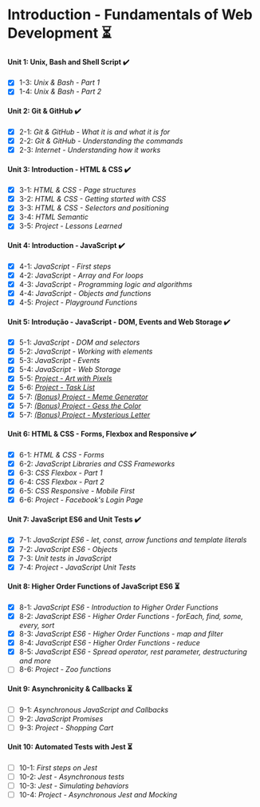 # Introduction - Fundamentals of Web Development :hourglass_flowing_sand:

#### Unit 1: Unix, Bash and Shell Script :heavy_check_mark:

- [X] 1-3: _Unix & Bash - Part 1_
- [X] 1-4: _Unix & Bash - Part 2_

#### Unit 2: Git & GitHub :heavy_check_mark:

- [X] 2-1: _Git & GitHub - What it is and what it is for_
- [X] 2-2: _Git & GitHub - Understanding the commands_
- [X] 2-3: _Internet - Understanding how it works_

#### Unit 3: Introduction - HTML & CSS :heavy_check_mark:

- [X] 3-1: _HTML & CSS - Page structures_
- [X] 3-2: _HTML & CSS - Getting started with CSS_
- [X] 3-3: _HTML & CSS - Selectors and positioning_
- [X] 3-4: _HTML Semantic_
- [X] 3-5: _Project - Lessons Learned_

#### Unit 4: Introduction - JavaScript :heavy_check_mark:

- [X] 4-1: _JavaScript - First steps_
- [X] 4-2: _JavaScript - Array and For loops_
- [X] 4-3: _JavaScript - Programming logic and algorithms_
- [X] 4-4: _JavaScript - Objects and functions_
- [X] 4-5: _Project - Playground Functions_

#### Unit 5: Introdução - JavaScript - DOM, Events and Web Storage :heavy_check_mark:

- [X] 5-1: _JavaScript - DOM and selectors_
- [X] 5-2: _JavaScript - Working with elements_
- [X] 5-3: _JavaScript - Events_
- [X] 5-4: _JavaScript - Web Storage_
- [X] 5-5: [_Project - Art with Pixels_](https://samuelsilvamelo.github.io/projects/pixel-art/index.html)
- [X] 5-6: [_Project - Task List_](https://samuelsilvamelo.github.io/projects/todo-list/index.html)
- [X] 5-7: [_(Bonus) Project - Meme Generator_](https://samuelsilvamelo.github.io/projects/meme-generator/index.html)
- [X] 5-7: [_(Bonus) Project - Gess the Color_](https://samuelsilvamelo.github.io/projects/color-guess/index.html)
- [X] 5-7: [_(Bonus) Project - Mysterious Letter_](https://samuelsilvamelo.github.io/projects/mistery-letter/index.html)

#### Unit 6: HTML & CSS - Forms, Flexbox and Responsive :heavy_check_mark:

- [X] 6-1: _HTML & CSS - Forms_
- [X] 6-2: _JavaScript Libraries and CSS Frameworks_
- [X] 6-3: _CSS Flexbox - Part 1_
- [X] 6-4: _CSS Flexbox - Part 2_
- [X] 6-5: _CSS Responsive - Mobile First_
- [X] 6-6: _Project - Facebook's Login Page_

#### Unit 7: JavaScript ES6 and Unit Tests :heavy_check_mark:

- [X] 7-1: _JavaScript ES6 - let, const, arrow functions and template literals_
- [X] 7-2: _JavaScript ES6 - Objects_
- [X] 7-3: _Unit tests in JavaScript_
- [X] 7-4: _Project - JavaScript Unit Tests_

#### Unit 8: Higher Order Functions of JavaScript ES6 :hourglass_flowing_sand:

- [X] 8-1: _JavaScript ES6 - Introduction to Higher Order Functions_
- [X] 8-2: _JavaScript ES6 - Higher Order Functions - forEach, find, some, every, sort_
- [X] 8-3: _JavaScript ES6 - Higher Order Functions - map and filter_
- [X] 8-4: _JavaScript ES6 - Higher Order Functions - reduce_
- [X] 8-5: _JavaScript ES6 - Spread operator, rest parameter, destructuring and more_
- [ ] 8-6: _Project - Zoo functions_

#### Unit 9: Asynchronicity & Callbacks :hourglass_flowing_sand:

- [ ] 9-1: _Asynchronous JavaScript and Callbacks_
- [ ] 9-2: _JavaScript Promises_
- [ ] 9-3: _Project - Shopping Cart_

#### Unit 10: Automated Tests with Jest :hourglass_flowing_sand:

- [ ] 10-1: _First steps on Jest_
- [ ] 10-2: _Jest - Asynchronous tests_
- [ ] 10-3: _Jest - Simulating behaviors_
- [ ] 10-4: _Project - Asynchronous Jest and Mocking_
